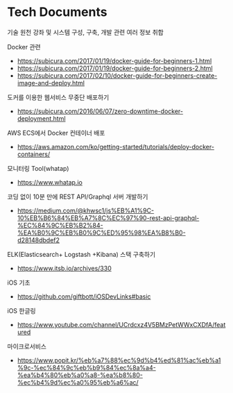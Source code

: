 # Tech Documents
기술 원천 강좌 및 시스템 구성, 구축, 개발 관련 여러 정보 취합 

Docker 관련
* https://subicura.com/2017/01/19/docker-guide-for-beginners-1.html
* https://subicura.com/2017/01/19/docker-guide-for-beginners-2.html
* https://subicura.com/2017/02/10/docker-guide-for-beginners-create-image-and-deploy.html

도커를 이용한 웹서비스 무중단 배포하기
* https://subicura.com/2016/06/07/zero-downtime-docker-deployment.html

AWS ECS에서 Docker 컨테이너 배포
* https://aws.amazon.com/ko/getting-started/tutorials/deploy-docker-containers/

모니터링 Tool(whatap)
* https://www.whatap.io

코딩 없이 10분 만에 REST API/Graphql 서버 개발하기
* https://medium.com/@khwsc1/js%EB%A1%9C-10%EB%B6%84%EB%A7%8C%EC%97%90-rest-api-graphql-%EC%84%9C%EB%B2%84-%EA%B0%9C%EB%B0%9C%ED%95%98%EA%B8%B0-d28148dbdef2

ELK(Elasticsearch+ Logstash +Kibana) 스택 구축하기
* https://www.itsb.io/archives/330

iOS 기초
* https://github.com/giftbott/iOSDevLinks#basic

iOS 한글링
* https://www.youtube.com/channel/UCrdcxz4V5BMzPetWWxCXDfA/featured


마이크로서비스

* https://www.popit.kr/%eb%a7%88%ec%9d%b4%ed%81%ac%eb%a1%9c-%ec%84%9c%eb%b9%84%ec%8a%a4-%ea%b4%80%eb%a0%a8-%ea%b8%80-%ec%b4%9d%ec%a0%95%eb%a6%ac/
